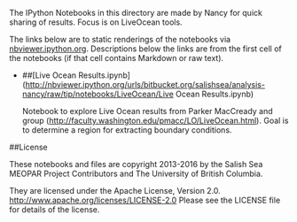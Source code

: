The IPython Notebooks in this directory are made by Nancy for
quick sharing of results. Focus is on LiveOcean tools.

The links below are to static renderings of the notebooks via
[nbviewer.ipython.org](http://nbviewer.ipython.org/).
Descriptions below the links are from the first cell of the notebooks
(if that cell contains Markdown or raw text).

* ##[Live Ocean Results.ipynb](http://nbviewer.ipython.org/urls/bitbucket.org/salishsea/analysis-nancy/raw/tip/notebooks/LiveOcean/Live Ocean Results.ipynb)  
    
    Notebook to explore Live Ocean results from Parker MacCready and group (http://faculty.washington.edu/pmacc/LO/LiveOcean.html). Goal is to determine a region for extracting boundary conditions.  


##License

These notebooks and files are copyright 2013-2016
by the Salish Sea MEOPAR Project Contributors
and The University of British Columbia.

They are licensed under the Apache License, Version 2.0.
http://www.apache.org/licenses/LICENSE-2.0
Please see the LICENSE file for details of the license.
